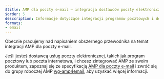 ```yaml
---
$title: AMP dla poczty e-mail — integracja dostawców poczty elektronicznej
$order: 5
desccription: Informacje dotyczące integracji programów pocztowych i dostawców usług poczty elektronicznej z AMP.
formats:
- email
---
```


Obecnie pracujemy nad napisaniem obszernego przewodnika na temat integracji AMP dla poczty e-mail.

Jeśli jesteś dostawcą usług poczty elektronicznej, takich jak program pocztowy lub poczta internetowa, i chcesz zintegrować AMP ze swoim produktem, zapoznaj się ze specyfikacją [AMP dla poczty e-mail](../../../documentation/guides-and-tutorials/learn/email-spec/amp-email-format.md?format=email) i zwróć się do grupy roboczej AMP [wg-amp4email](https://github.com/ampproject/wg-amp4email), aby uzyskać więcej informacji.

